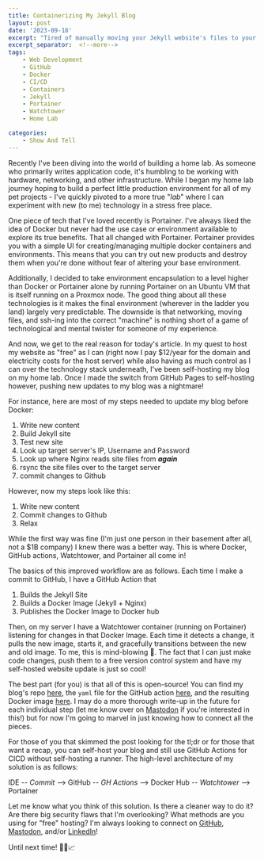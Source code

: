 ```yaml
---
title: Containerizing My Jekyll Blog
layout: post
date: '2023-09-18'
excerpt: "Tired of manually moving your Jekyll website's files to your production server? Try making it a Docker image!"
excerpt_separator:  <!--more-->
tags: 
    - Web Development
    - GitHub
    - Docker
    - CI/CD
    - Containers
    - Jekyll
    - Portainer
    - Watchtower
    - Home Lab

categories: 
    - Show And Tell
---
```


Recently I've been diving into the world of building a home lab. As someone who primarily writes application code, it's humbling to be working with hardware, networking, and other infrastructure. While I began my home lab journey hoping to build a perfect little production environment for all of my pet projects - I've quickly pivoted to a more true "_lab_" where I can experiment with new (to me) technology in a stress free place. 

One piece of tech that I've loved recently is Portainer. I've always liked the idea of Docker but never had the use case or environment available to explore its true benefits. That all changed with Portainer. Portainer provides you with a simple UI for creating/managing multiple docker containers and environments. This means that you can try out new products and destroy them when you're done without fear of altering your base environment. 

Additionally, I decided to take environment encapsulation to a level higher than Docker or Portainer alone by running Portainer on an Ubuntu VM that is itself running on a Proxmox node. The good thing about all these technologies is it makes the final environment (wherever in the ladder you land) largely very predictable. The downside is that networking, moving files, and ssh-ing into the correct "machine" is nothing short of a game of technological and mental twister for someone of my experience. 

And now, we get to the real reason for today's article. In my quest to host my website as "free" as I can (right now I pay $12/year for the domain and electricity costs for the host server) while also having as much control as I can over the technology stack underneath, I've been self-hosting my blog on my home lab. Once I made the switch from GitHub Pages to self-hosting however, pushing new updates to my blog was a nightmare! 

For instance, here are most of my steps needed to update my blog before Docker: 

1. Write new content 
2. Build Jekyll site
3. Test new site
4. Look up target server's IP, Username and Password
5. Look up where Nginx reads site files from __*again*__
6. rsync the site files over to the target server
7. commit changes to Github

However, now my steps look like this:
1. Write new content
2. Commit changes to Github
3. Relax

While the first way was fine (I'm just one person in their basement after all, not a $1B company) I knew there was a better way. This is where Docker, GitHub actions, Watchtower, and Portainer all come in! 

The basics of this improved workflow are as follows. Each time I make a commit to GitHub, I have a GitHub Action that 

1. Builds the Jekyll Site
2. Builds a Docker Image (Jekyll + Nginx)
3. Publishes the Docker Image to Docker hub

Then, on my server I have a Watchtower container (running on Portainer) listening for changes in that Docker Image. Each time it detects a change, it pulls the new image, starts it, and gracefully transitions between the new and old image. To me, this is mind-blowing 🤯. The fact that I can just make code changes, push them to a free version control system and have my self-hosted website update is just so cool! 

The best part (for you) is that all of this is open-source! You can find my blog's repo [here](https://github.com/M-Barrows/Home), the `yaml` file for the GitHub action [here](https://github.com/M-Barrows/Home/blob/a5f801c62f06b2b8028c8d54cd7ea71522d2e307/.github/workflows/docker-hub-deploy.yml), and the resulting Docker image [here](https://hub.docker.com/repository/docker/codecoffee/blog/general). I may do a more thorough write-up in the future for each individual step (let me know over on [Mastodon](https://hachyderm.io/@CodeAndCoffee) if you're interested in this!) but for now I'm going to marvel in just knowing how to connect all the pieces. 

For those of you that skimmed the post looking for the tl;dr or for those that want a recap, you can self-host your blog and still use GitHub Actions for CICD without self-hosting a runner. The high-level architecture of my solution is as follows: 

IDE -- _Commit_ --> GitHub -- _GH Actions_ --> Docker Hub -- _Watchtower_ --> Portainer

Let me know what you think of this solution. Is there a cleaner way to do it? Are there big security flaws that I'm overlooking? What methods are you using for "free" hosting? I'm always looking to connect on [GitHub](https://github.com/M-Barrows), [Mastodon](https://hachyderm.io/@CodeAndCoffee), and/or [LinkedIn](www.linkedin.com/in/michaelabarrows)! 


Until next time! 🙋‍♂️📈
